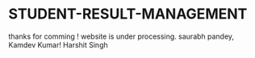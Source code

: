 # STUDENT-RESULT-MANAGEMENT
thanks for comming !
website is under processing. 
 saurabh pandey,
 Kamdev Kumar!
 Harshit Singh

